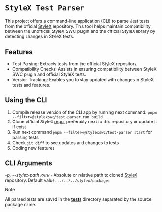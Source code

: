 # `StyleX Test Parser`

This project offers a command-line application (CLI) to parse Jest tests from
the official [StyleX](https://github.com/facebook/stylex) repository. This tool
helps maintain compatibility between the unofficial StyleX SWC plugin and the
official StyleX library by detecting changes in StyleX tests.

## Features

- Test Parsing: Extracts tests from the official StyleX repository.
- Compatibility Checks: Assists in ensuring compatibility between StyleX SWC
  plugin and official StyleX tests.
- Version Tracking: Enables you to stay updated with changes in StyleX tests and
  features.

## Using the CLI

1. Compile release version of the CLI app by running next command:
   `pnpm --filter=@stylexswc/test-parser run build`
2. Clone official StyleX [repo](https://github.com/facebook/stylex), preferably
   next to this repository or update it if exist
3. Run next command `pnpm --filter=@stylexswc/test-parser start` for parsing
   tests
4. Check `git diff` to see updates and changes to tests
5. Coding new features

## CLI Arguments

_-p, --stylex-path `PATH`_ - Absolute or relative path to cloned
[StyleX](https://github.com/facebook/stylex) repository. Default value:
`../../../stylex/packages`

> [!NOTE]
> All parsed tests are saved in the
> [**tests**](https://github.com/Dwlad90/stylex-swc-plugin/tree/develop/crates/stylex-test-parser/output/__tests__)
> directory separated by the source package name.
